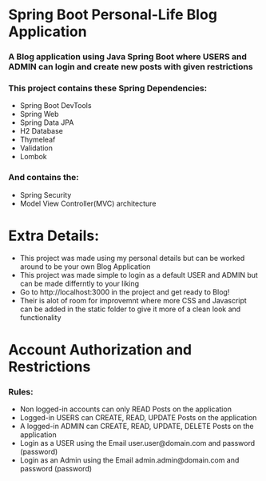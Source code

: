 # Spring Boot Personal-Life Blog Application

<h3>A Blog application using Java Spring Boot where USERS and ADMIN can login and create new posts with given restrictions</h3>

<h3>This project contains these Spring Dependencies:</h3>
<ul>
<li>Spring Boot DevTools</li>
<li>Spring Web</li>
<li>Spring Data JPA</li>
<li>H2 Database</li>
<li>Thymeleaf</li>
<li>Validation</li>
<li>Lombok</li>
</ul>

<h3>And contains the:</h3>
<ul>
<li>Spring Security</li>
<li>Model View Controller(MVC) architecture</li>
</ul>

# Extra Details:
<ul>
  <li>This project was made using my personal details but can be worked around to be your own Blog Application</li>
  <li>This project was made simple to login as a default USER and ADMIN but can be made differntly to your liking</li>
  <li>Go to http://localhost:3000 in the project and get ready to Blog!</li>
  <li>Their is alot of room for improvemnt where more CSS and Javascript can be added in the static folder to give it more of a clean look and functionality</li>
  </ul>
  
# Account Authorization and Restrictions
<h3>Rules:</h3>
<ul>
<li>Non logged-in accounts can only READ Posts on the application</li>
<li>Logged-in USERS can CREATE, READ, UPDATE Posts on the application</li>
<li>A logged-in ADMIN can CREATE, READ, UPDATE, DELETE Posts on the application</li>
<li>Login as a USER using the Email user.user@domain.com and password (password)</li>
<li>Login as an Admin using the Email admin.admin@domain.com and password (password)</li>
</ul>
